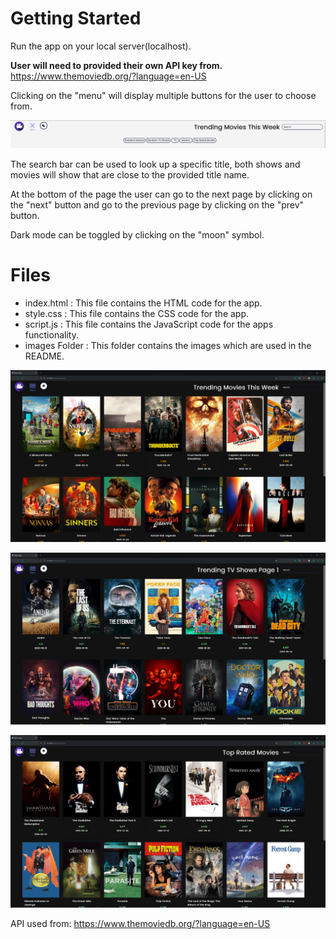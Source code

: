 # Getting Started
Run the app on your local server(localhost).

**User will need to provided their own API key from.** https://www.themoviedb.org/?language=en-US

Clicking on the "menu" will display multiple buttons for the user to choose from.

![Screen shot displaying the menu while open.](./images/movieappscreenshot2.png)

The search bar can be used to look up a specific title, both shows and movies will show that are close to the provided title name.

At the bottom of the page the user can go to the next page by clicking on the "next" button and go to the previous page by clicking on the "prev" button.

Dark mode can be toggled by clicking on the "moon" symbol. 

# Files

* index.html : This file contains the HTML code for the app.
* style.css : This file contains the CSS code for the app.
* script.js : This file contains the JavaScript code for the apps functionality.
* images Folder : This folder contains the images which are used in the README.

![Screen shot of the movie app displaying the trending movies at the time this image was taken.](./images/movieappscreenshot.png)

![](./images/movieappscreenshot3.png)

![](./images/movieappscreenshot4.png)

API used from: https://www.themoviedb.org/?language=en-US
